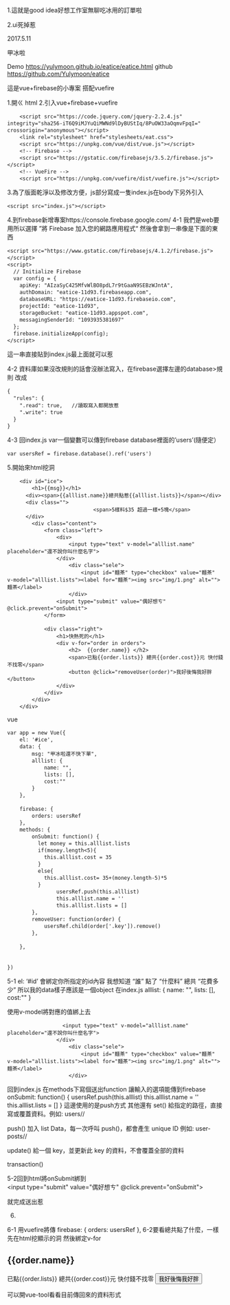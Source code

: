 1.這就是good idea好想工作室無聊吃冰用的訂單啦

2.ui死掉惹

2017.5.11

甲冰啦

Demo https://yulymoon.github.io/eatice/eatice.html
github https://github.com/Yulymoon/eatice

這是vue+firebase的小專案 搭配vuefire

1.開ㄍ html
2.引入vue+firebase+vuefire

        <script src="https://code.jquery.com/jquery-2.2.4.js" integrity="sha256-iT6Q9iMJYuQiMWNd9lDyBUStIq/8PuOW33aOqmvFpqI=" crossorigin="anonymous"></script>
        <link rel="stylesheet" href="stylesheets/eat.css">
        <script src="https://unpkg.com/vue/dist/vue.js"></script>
        <!-- Firebase -->
        <script src="https://gstatic.com/firebasejs/3.5.2/firebase.js"></script>
        <!-- VueFire -->
        <script src="https://unpkg.com/vuefire/dist/vuefire.js"></script>   

3.為了版面乾淨以及修改方便，js部分寫成一隻index.js在body下另外引入

    <script src="index.js"></script>

4.到firebase新增專案https://console.firebase.google.com/
   4-1 我們是web要用所以選擇 ”將 Firebase 加入您的網路應用程式“ 然後會拿到一串像是下面的東西

    <script src="https://www.gstatic.com/firebasejs/4.1.2/firebase.js"></script>
    <script>
      // Initialize Firebase
      var config = {
        apiKey: "AIzaSyC425MfvWlBO8pdL7r9tGaaN9SEBzWJntA",
        authDomain: "eatice-11d93.firebaseapp.com",
        databaseURL: "https://eatice-11d93.firebaseio.com",
        projectId: "eatice-11d93",
        storageBucket: "eatice-11d93.appspot.com",
        messagingSenderId: "1093935381697"
      };
      firebase.initializeApp(config);
    </script>       

  這一串直接貼到index.js最上面就可以惹

  4-2 資料庫如果沒改規則的話會沒辦法寫入，在firebase選擇左邊的database>規則 改成

    {
      "rules": {
        ".read": true,   //讀取寫入都開放惹
        ".write": true
      }
    }

 4-3 回index.js  var一個變數可以傳到firebase database裡面的’users’(隨便定）

    var usersRef = firebase.database().ref('users')

5.開始來html挖洞

        <div id="ice">
            <h1>{{msg}}</h1>
          <div><span>{{alllist.name}}總共點惹{{alllist.lists}}</span></div>
          <div class="">
                                <span>5樣料$35 超過一樣+5塊</span>
          </div>
            <div class="content">
                <form class="left">
                    <div>
                        <input type="text" v-model="alllist.name" placeholder="還不說你叫什麼名字">
                    </div>
                        <div class="sele">
                            <input id="麵茶" type="checkbox" value="麵茶" v-model="alllist.lists"><label for="麵茶"><img src="img/1.png" alt="">麵茶</label>
                        </div>
                    <input type="submit" value="偶好想ㄘ" @click.prevent="onSubmit">
                </form>

                <div class="right">
                    <h1>快熱死的</h1>
                    <div v-for="order in orders">
                        <h2>  {{order.name}} </h2>
                        <span>已點{{order.lists}} 總共{{order.cost}}元 快付錢不找零</span>
                        <button @click="removeUser(order)">我好後悔我好胖</button>
                    </div>
                </div>
            </div>
        </div>     

vue

    var app = new Vue({
        el: '#ice',
        data: {
            msg: "甲冰啦還不快下單",
            alllist: {
                name: "",
                lists: [],
                cost:""
            }
        },

        firebase: {
            orders: usersRef
        },
        methods: {
            onSubmit: function() {
              let money = this.alllist.lists
              if(money.length<5){
                this.alllist.cost = 35
              }
              else{
                this.alllist.cost= 35+(money.length-5)*5
              }
                    usersRef.push(this.alllist)
                    this.alllist.name = ''
                    this.alllist.lists = []
            },
            removeUser: function(order) {
                usersRef.child(order['.key']).remove()
            },

        },


    })

5-1 el: ‘#id’ 會綁定你所指定的id內容
      我想知道 “誰” 點了 “什麼料” 總共 “花費多少”
      所以我的data樣子應該是一個object
      在index.js
            alllist: {
                name: "",
                lists: [],
                cost:""
            }      

使用v-model將對應的值綁上去

                      <input type="text" v-model="alllist.name" placeholder="還不說你叫什麼名字">
                    </div>
                        <div class="sele">
                            <input id="麵茶" type="checkbox" value="麵茶" v-model="alllist.lists"><label for="麵茶"><img src="img/1.png" alt="">麵茶</label>
                        </div>

回到index.js 在methods下寫個送出function 讓輸入的選項能傳到firebase
onSubmit: function() {
        usersRef.push(this.alllist)
        this.alllist.name = ''
        this.alllist.lists = []
}
這邊使用的是push方式
其他還有
set() 給指定的路徑，直接寫或覆蓋資料。例如: users/<user-id>/<username>

push() 加入 list Data，每一次呼叫 push()，都會產生  unique ID
    例如: user-posts/<user-id>/<unique-post-id>

update() 給一個 key，並更新此 key 的資料，不會覆蓋全部的資料

transaction()

5-2回到html將onSubmit綁到          
  <input type="submit" value="偶好想ㄘ" @click.prevent="onSubmit">

就完成送出惹


6.
6-1 用vuefire將傳
    firebase: {
        orders: usersRef
    },
6-2要看總共點了什麼，一樣先在html挖顯示的洞 然後綁定v-for
<div v-for="order in orders">
    <h2>  {{order.name}} </h2>
    <span>已點{{order.lists}} 總共{{order.cost}}元 快付錢不找零</span>
    <button @click="removeUser(order)">我好後悔我好胖</button>
</div>

可以開vue-tool看看目前傳回來的資料形式
